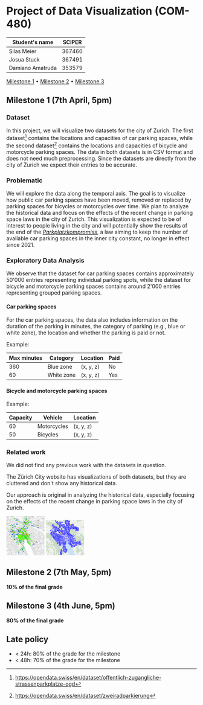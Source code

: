 # Project of Data Visualization (COM-480)

| Student's name | SCIPER |
| - | - |
| Silas Meier | 367460 |
| Josua Stuck | 367491 |
| Damiano Amatruda | 353579 |

[Milestone 1](#milestone-1) • [Milestone 2](#milestone-2) • [Milestone 3](#milestone-3)

## Milestone 1 (7th April, 5pm)

### Dataset

In this project, we will visualize two datasets for the city of Zurich. The first dataset[^1] contains the locations and capacities of car parking spaces, while the second dataset[^2] contains the locations and capacities of bicycle and motorcycle parking spaces. The data in both datasets is in CSV format and does not need much preprocessing. Since the datasets are directly from the city of Zurich we expect their entries to be accurate.

[^1]: <https://opendata.swiss/en/dataset/offentlich-zugangliche-strassenparkplatze-ogd>

[^2]: <https://opendata.swiss/en/dataset/zweiradparkierung>

### Problematic

We will explore the data along the temporal axis. The goal is to visualize how public car parking spaces have been moved, removed or replaced by parking spaces for bicycles or motorcycles over time. We plan to analyze the historical data and focus on the effects of the recent change in parking space laws in the city of Zurich. This visualization is expected to be of interest to people living in the city and will potentially show the results of the end of the [_Parkplatzkompromiss_](https://www.stadt-zuerich.ch/ted/de/index/taz/publikationen_u_broschueren/der-historische-kompromiss-von-1996.html), a law aiming to keep the number of available car parking spaces in the inner city constant, no longer in effect since 2021.

### Exploratory Data Analysis

We observe that the dataset for car parking spaces contains approximately 50'000 entries representing individual parking spots, while the dataset for bicycle and motorcycle parking spaces contains around 2'000 entries representing grouped parking spaces.

#### Car parking spaces

For the car parking spaces, the data also includes information on the duration of the parking in minutes, the category of parking (e.g., blue or white zone), the location and whether the parking is paid or not.

Example:

| Max minutes | Category | Location | Paid |
| - | - | -| - |
| 360 | Blue zone | (x, y, z) | No |
| 60 | White zone | (x, y, z) | Yes |

#### Bicycle and motorcycle parking spaces

Example:

| Capacity | Vehicle | Location |
| - | - | - |
| 60 | Motorcycles | (x, y, z) |
| 50 | Bicycles | (x, y, z) |

### Related work

We did not find any previous work with the datasets in question.

The Zürich City website has visualizations of both datasets, but they are cluttered and don't show any historical data.

Our approach is original in analyzing the historical data, especially focusing on the effects of the recent change in parking space laws in the city of Zurich.

<img src="images/bikemap.png" alt="Bike Map" width="20%"> <img src="images/carmap.png" alt="Parking Map" width="20%">

## Milestone 2 (7th May, 5pm)

**10% of the final grade**

## Milestone 3 (4th June, 5pm)

**80% of the final grade**

## Late policy

* < 24h: 80% of the grade for the milestone
* < 48h: 70% of the grade for the milestone
